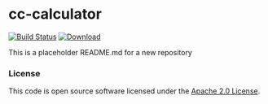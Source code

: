 
# cc-calculator

[![Build Status](https://travis-ci.org/hmrc/cc-calculator.svg?branch=master)](https://travis-ci.org/hmrc/cc-calculator) [ ![Download](https://api.bintray.com/packages/hmrc/releases/cc-calculator/images/download.svg) ](https://bintray.com/hmrc/releases/cc-calculator/_latestVersion)

This is a placeholder README.md for a new repository

### License

This code is open source software licensed under the [Apache 2.0 License]("http://www.apache.org/licenses/LICENSE-2.0.html").
    